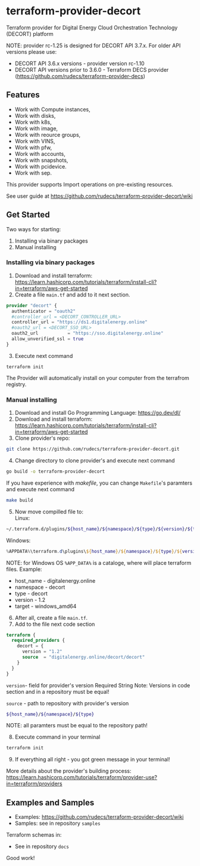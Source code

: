 # terraform-provider-decort
Terraform provider for Digital Energy Cloud Orchestration Technology (DECORT) platform

NOTE: provider rc-1.25 is designed for DECORT API 3.7.x. For older API versions please use:
- DECORT API 3.6.x versions - provider version rc-1.10
- DECORT API versions prior to 3.6.0 - Terraform DECS provider (https://github.com/rudecs/terraform-provider-decs)

## Features
- Work with Compute instances, 
- Work with disks, 
- Work with k8s,
- Work with image,
- Work with reource groups,
- Work with VINS,
- Work with pfw,
- Work with accounts,
- Work with snapshots,
- Work with pcidevice.
- Work with sep.

This provider supports Import operations on pre-existing resources.

See user guide at https://github.com/rudecs/terraform-provider-decort/wiki


## Get Started
Two ways for starting:  
1. Installing via binary packages
2. Manual installing

### Installing via binary packages
1. Download and install terraform: https://learn.hashicorp.com/tutorials/terraform/install-cli?in=terraform/aws-get-started
2. Create a file `main.tf` and add to it next section.
```terraform
provider "decort" {
  authenticator = "oauth2"
  #controller_url = <DECORT_CONTROLLER_URL>
  controller_url = "https://ds1.digitalenergy.online"
  #oauth2_url = <DECORT_SSO_URL>
  oauth2_url           = "https://sso.digitalenergy.online"
  allow_unverified_ssl = true
}
```
3. Execute next command
```
terraform init
```
The Provider will automatically install on your computer from the terrafrom registry.

### Manual installing
1. Download and install Go Programming Language: https://go.dev/dl/
2. Download and install terraform: https://learn.hashicorp.com/tutorials/terraform/install-cli?in=terraform/aws-get-started
3. Clone provider's repo:
```bash
git clone https://github.com/rudecs/terraform-provider-decort.git
```
4. Change directory to clone provider's and execute next command
```bash
go build -o terraform-provider-decort
```
If you have experience with _makefile_, you can change `Makefile`'s paramters and execute next command
```bash
make build
```
5. Now move compilled file to:  
Linux:
```bash
~/.terraform.d/plugins/${host_name}/${namespace}/${type}/${version}/${target}
```
Windows:
```powershell
%APPDATA%\terraform.d\plugins\${host_name}/${namespace}/${type}/${version}/${target}
```
NOTE: for Windows OS `%APP_DATA%` is a cataloge, where will place terraform files.
Example:
- host_name - digitalenergy.online
- namespace - decort 
- type - decort
- version - 1.2
- target - windows_amd64
6. After all, create a file `main.tf`.
7. Add to the file next code section
```terraform
terraform {
  required_providers {
    decort = {
      version = "1.2"
      source  = "digitalenergy.online/decort/decort"
    }
  }
}
```
`version`- field for provider's version
Required
String
Note: Versions in code section and in a repository must be equal!

`source` - path to repository with provider's version
```bash
${host_name}/${namespace}/${type}
```
NOTE: all paramters must be equal to the repository path!

8. Execute command in your terminal 
```bash
terraform init
```

9. If everything all right - you got green message in your terminal!

More details about the provider's building process: https://learn.hashicorp.com/tutorials/terraform/provider-use?in=terraform/providers

## Examples and Samples
- Examples: https://github.com/rudecs/terraform-provider-decort/wiki
- Samples: see in repository `samples`  

Terraform schemas in:
- See in repository `docs`  

Good work!
